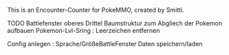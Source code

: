 This is an Encounter-Counter for PokeMMO, created by Smitti.

TODO
Battlefenster oberes Drittel
Baumstruktur zum Abgliech der Pokemon aufbauen
Pokemon-Lvl-Sring : Leerzeichen entfernen

Config anlegen : Sprache/GrößeBattleFenster
Daten speichern/laden